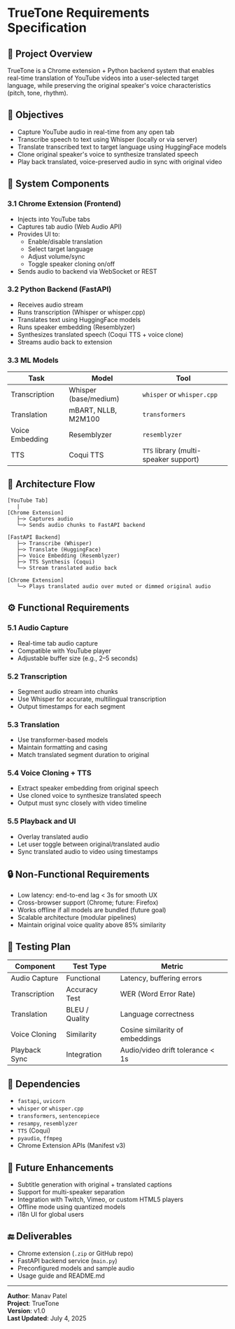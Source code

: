 # TrueTone Requirements Specification

## 📄 Project Overview
TrueTone is a Chrome extension + Python backend system that enables real-time translation of YouTube videos into a user-selected target language, while preserving the original speaker's voice characteristics (pitch, tone, rhythm).

## 🎯 Objectives
- Capture YouTube audio in real-time from any open tab
- Transcribe speech to text using Whisper (locally or via server)
- Translate transcribed text to target language using HuggingFace models
- Clone original speaker's voice to synthesize translated speech
- Play back translated, voice-preserved audio in sync with original video

## 🧩 System Components

### 3.1 Chrome Extension (Frontend)
- Injects into YouTube tabs
- Captures tab audio (Web Audio API)
- Provides UI to:
  - Enable/disable translation
  - Select target language
  - Adjust volume/sync
  - Toggle speaker cloning on/off
- Sends audio to backend via WebSocket or REST

### 3.2 Python Backend (FastAPI)
- Receives audio stream
- Runs transcription (Whisper or whisper.cpp)
- Translates text using HuggingFace models
- Runs speaker embedding (Resemblyzer)
- Synthesizes translated speech (Coqui TTS + voice clone)
- Streams audio back to extension

### 3.3 ML Models
| Task | Model | Tool |
|------|-------|------|
| Transcription | Whisper (base/medium) | `whisper` or `whisper.cpp` |
| Translation | mBART, NLLB, M2M100 | `transformers` |
| Voice Embedding | Resemblyzer | `resemblyzer` |
| TTS | Coqui TTS | `TTS` library (multi-speaker support) |

## 📐 Architecture Flow

```
[YouTube Tab]
   |
[Chrome Extension]
   ├─> Captures audio
   └─> Sends audio chunks to FastAPI backend

[FastAPI Backend]
   ├─> Transcribe (Whisper)
   ├─> Translate (HuggingFace)
   ├─> Voice Embedding (Resemblyzer)
   ├─> TTS Synthesis (Coqui)
   └─> Stream translated audio back

[Chrome Extension]
   └─> Plays translated audio over muted or dimmed original audio
```

## ⚙️ Functional Requirements

### 5.1 Audio Capture
- Real-time tab audio capture
- Compatible with YouTube player
- Adjustable buffer size (e.g., 2–5 seconds)

### 5.2 Transcription
- Segment audio stream into chunks
- Use Whisper for accurate, multilingual transcription
- Output timestamps for each segment

### 5.3 Translation
- Use transformer-based models
- Maintain formatting and casing
- Match translated segment duration to original

### 5.4 Voice Cloning + TTS
- Extract speaker embedding from original speech
- Use cloned voice to synthesize translated speech
- Output must sync closely with video timeline

### 5.5 Playback and UI
- Overlay translated audio
- Let user toggle between original/translated audio
- Sync translated audio to video using timestamps

## 🔒 Non-Functional Requirements
- Low latency: end-to-end lag < 3s for smooth UX
- Cross-browser support (Chrome; future: Firefox)
- Works offline if all models are bundled (future goal)
- Scalable architecture (modular pipelines)
- Maintain original voice quality above 85% similarity

## 🧪 Testing Plan
| Component | Test Type | Metric |
|-----------|-----------|--------|
| Audio Capture | Functional | Latency, buffering errors |
| Transcription | Accuracy Test | WER (Word Error Rate) |
| Translation | BLEU / Quality | Language correctness |
| Voice Cloning | Similarity | Cosine similarity of embeddings |
| Playback Sync | Integration | Audio/video drift tolerance < 1s |

## 📁 Dependencies
- `fastapi`, `uvicorn`
- `whisper` or `whisper.cpp`
- `transformers`, `sentencepiece`
- `resampy`, `resemblyzer`
- `TTS` (Coqui)
- `pyaudio`, `ffmpeg`
- Chrome Extension APIs (Manifest v3)

## 🔄 Future Enhancements
- Subtitle generation with original + translated captions
- Support for multi-speaker separation
- Integration with Twitch, Vimeo, or custom HTML5 players
- Offline mode using quantized models
- i18n UI for global users

## 🔚 Deliverables
- Chrome extension (`.zip` or GitHub repo)
- FastAPI backend service (`main.py`)
- Preconfigured models and sample audio
- Usage guide and README.md

---

**Author**: Manav Patel  
**Project**: TrueTone  
**Version**: v1.0  
**Last Updated**: July 4, 2025
